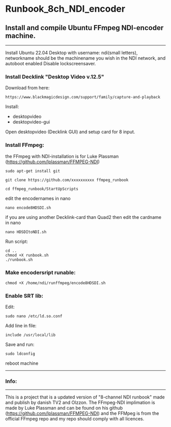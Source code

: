 # Runbook_8ch_NDI_encoder

## Install and compile Ubuntu FFmpeg NDI-encoder machine.
-------------------------
Install Ubuntu 22.04 Desktop with username: ndi(small letters), networkname should be the machinename you wish in the NDI network, and autoboot enabled
Disable lockscreensaver.

### Install Decklink "Desktop Video v.12.5"
Download from here:
```
https://www.blackmagicdesign.com/support/family/capture-and-playback
```
Install:
* desktopvideo
* desktopvideo-gui

Open desktopvideo (Decklink GUI) and setup card for 8 input.

### Install FFmpeg:
the FFmpeg with NDI-installation is for Luke Plassman (https://github.com/lplassman/FFMPEG-NDI)

```
sudo apt-get install git

git clone https://github.com/xxxxxxxxxx ffmpeg_runbook

cd ffmpeg_runbook/StartUpScripts
```
edit the encodernames in nano
```
nano encode8HDSDI.sh
```
if you are using another Decklink-card than Quad2 then edit the cardname in nano
```
nano HDSDItoNDI.sh
```
Run script:
```
cd ..
chmod +X runbook.sh
./runbook.sh
```

### Make encodersript runable:
```
chmod +X /home/ndi/runffmpeg/encode8HDSDI.sh
```

### Enable SRT lib:
Edit:
```
sudo nano /etc/ld.so.conf
```
Add line in file: 
```
include /usr/local/lib
```
Save and run:
```
sudo ldconfig
```

reboot machine


--------------------------------------------------

### Info:
----------------------

This is a project that is a updated version of "8-channel NDI runbook" made and publish by danish TV2 and Olzzon. The FFmpeg-NDI implimation is made by Luke Plassman and can be found on his github (https://github.com/lplassman/FFMPEG-NDI) and the FFMpeg is from the official FFmpeg repo and my repo should comply with all licences.
```

